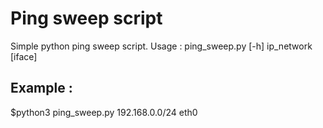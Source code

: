# Ping sweep script
Simple python ping sweep script.
Usage : ping_sweep.py [-h] ip_network [iface]

<h2>Example :</h2>
$python3 ping_sweep.py 192.168.0.0/24 eth0

